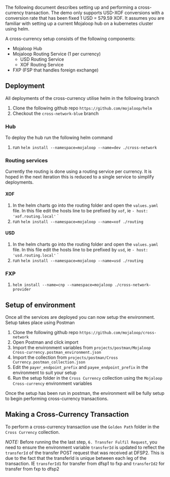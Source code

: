 The following document describes setting up and performing a cross-currency transaction. The demo only supports USD-XOF conversions with a conversion rate that has been fixed 1 USD = 579.59 XOF. It assumes you are familiar with setting up a current Mojaloop hub on a kubernetes cluster using helm.

A cross-currency setup consists of the following components:
* Mojaloop Hub
* Mojaloop Routing Service (1 per currency)
  * USD Routing Service
  * XOF Routing Service
* FXP (FSP that handles foreign exchange)


## Deployment
All deployments of the cross-currency utilise helm in the following branch

1. Clone the following github repo `https://github.com/mojaloop/helm`
2. Checkout the `cross-network-blue` branch

### Hub
To deploy the hub run the following helm command

1. run `helm install --namespace=mojaloop --name=dev ./cross-network`

### Routing services
Currently the routing is done using a routing service per currency. It is hoped in the next iteration this is reduced to a single service to simplify deployments.

#### XOF

1. In the helm charts go into the routing folder and open the `values.yaml` file. In this file edit the hosts line to be prefixed by `xof`, ie `- host: 'xof.routing.local'` `
2. run `helm install --namespace=mojaloop --name=xof ./routing`

#### USD

1. In the helm charts go into the routing folder and open the `values.yaml` file. In this file edit the hosts line to be prefixed by `usd`, ie `- host: 'usd.routing.local'` `
2. run `helm install --namespace=mojaloop --name=usd ./routing`

### FXP

1. `helm install --name=cnp --namespace=mojaloop ./cross-network-provider`

## Setup of environment
Once all the services are deployed you can now setup the environment. Setup takes place using Postman

1. Clone the following github repo `https://github.com/mojaloop/cross-network`
2. Open Postman and click import
3. Import the environment variables from `projects/postman/Mojaloop Cross-currency.postman_environment.json`
4. Import the collection from `projects/postman/Cross Currency.postman_collection.json`
5. Edit the `payer_endpoint_prefix` and `payee_endpoint_prefix` in the environment to suit your setup
6. Run the setup folder in the `Cross Currency` collection using the `Mojaloop Cross-currency` environment variables

Once the setup has been run in postman, the environment will be fully setup to begin performing cross-currency transactions.

## Making a Cross-Currency Transaction
To perform a cross-currency transaction use the `Golden Path` folder in the `Cross Currency` collection. 

*NOTE:* Before running the the last step, `6. Transfer Fulfil Request`, you need to ensure the environment variable `transferId` is updated to reflect the `transferId` of the transfer POST request that was received at DFSP2. This is due to the fact that the transferId is unique between each leg of the transaction. IE `transferId1` for transfer from dfsp1 to fxp and `transferId2` for transfer from fxp to dfsp2
